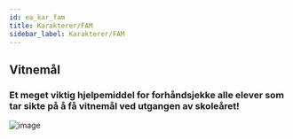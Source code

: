 ```yaml
---
id: ea_kar_fam
title: Karakterer/FAM
sidebar_label: Karakterer/FAM
---
```

## Vitnemål

### Et meget viktig hjelpemiddel for forhåndsjekke alle elever som tar sikte på å få vitnemål ved utgangen av skoleåret!

![image](https://user-images.githubusercontent.com/80097133/137125726-2989e165-d3a6-4ce8-a8aa-d7d6e3e97cf4.png)
